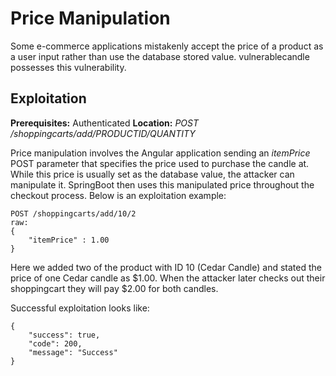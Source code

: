 # Price Manipulation
Some e-commerce applications mistakenly accept the price of a product as a user input rather than use the database stored value.  vulnerablecandle possesses this vulnerability.

## Exploitation
**Prerequisites:** Authenticated
**Location:** _POST /shoppingcarts/add/PRODUCTID/QUANTITY_

Price manipulation involves the Angular application sending an _itemPrice_ POST parameter that specifies the price used to purchase the candle at.  While this price is usually set as the database value, the attacker can manipulate it.  SpringBoot then uses this manipulated price throughout the checkout process.  Below is an exploitation example:

    POST /shoppingcarts/add/10/2
    raw:
    {
        "itemPrice" : 1.00
    }

Here we added two of the product with ID 10 (Cedar Candle) and stated the price of one Cedar candle as $1.00.  When the attacker later checks out their shoppingcart they will pay $2.00 for both candles.

Successful exploitation looks like:

    {
        "success": true,
        "code": 200,
        "message": "Success"
    }
